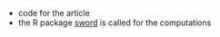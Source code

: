
- code for the article
- the R package [sword](https://github.com/YohannLeFaou/sword) is called for the computations
